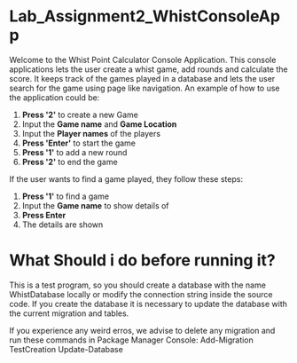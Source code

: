 # Lab_Assignment2_WhistConsoleApp
Welcome to the Whist Point Calculator Console Application. 
This console applications lets the user create a whist game, add rounds and calculate the score.
It keeps track of the games played in a database and lets the user search for the game using page like navigation.
An example of how to use the application could be:
1. __Press '2'__ to create a new Game
2. Input the __Game name__ and __Game Location__
3. Input the __Player names__ of the players
4. __Press 'Enter'__ to start the game
5. __Press '1'__ to add a new round
6. __Press '2'__ to end the game

If the user wants to find a game played, they follow these steps:
1. __Press '1'__ to find a game
2. Input the __Game name__ to show details of
3. __Press Enter__
4. The details are shown

# What Should i do before running it?
This is a test program, so you should create a database with the name WhistDatabase locally 
or modify the connection string inside the source code. If you create the database it is 
necessary to update the database with the current migration and tables.

If you experience any weird erros,
we advise to delete any migration and run these commands in Package Manager Console:
Add-Migration TestCreation
Update-Database 

